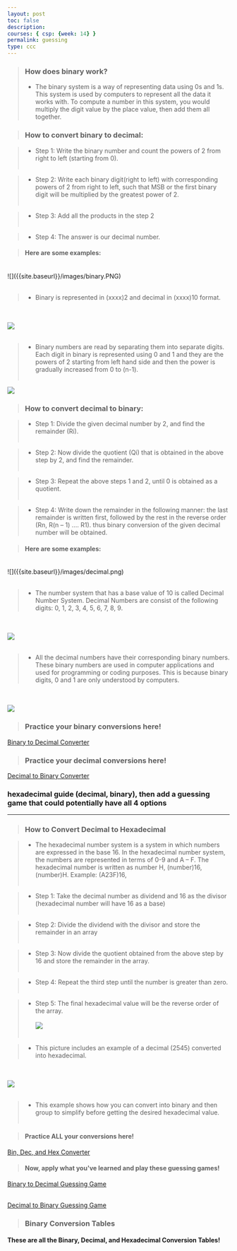 ```yaml
---
layout: post
toc: false
description:
courses: { csp: {week: 14} }
permalink: guessing
type: ccc
---
```


>### How does binary work? 
>- The binary system is a way of representing data using 0s and 1s. This system is used by computers to represent all the data it works with. To compute a number in this system, you would multiply the digit value by the place value, then add them all together.

>### How to convert binary to decimal:

>- Step 1: Write the binary number and count the powers of 2 from right to left (starting from 0).
<br><br>

>- Step 2: Write each binary digit(right to left) with corresponding powers of 2 from right to left, such that MSB or the first binary digit will be multiplied by the greatest power of 2.
<br><br>

>- Step 3: Add all the products in the step 2
<br><br>

>- Step 4: The answer is our decimal number.

>#### Here are some examples:
<br>
![]({{site.baseurl}}/images/binary.PNG)
<br><br>

>- Binary is represented in (xxxx)2 and decimal in (xxxx)10 format.

<br><br>
![]({{site.baseurl}}/images/binary2.PNG)
<br><br>

>- Binary numbers are read by separating them into separate digits. Each digit in binary is represented using 0 and 1 and they are the powers of 2 starting from left hand side and then the power is gradually increased from 0 to (n-1).
<br><br>

![]({{site.baseurl}}/images/binary3.PNG)

>### How to convert decimal to binary: 

>- Step 1: Divide the given decimal number by 2, and find the remainder (Ri).
<br><br>

>- Step 2: Now divide the quotient (Qi) that is obtained in the above step by 2, and find the remainder.
<br><br>

>- Step 3: Repeat the above steps 1 and 2, until 0 is obtained as a quotient.
<br><br>

>- Step 4: Write down the remainder in the following manner: the last remainder is written first, followed by the rest in the reverse order (Rn, R(n – 1) …. R1). thus binary conversion of the given decimal number will be obtained.

>#### Here are some examples: 
<br>
![]({{site.baseurl}}/images/decimal.png)
<br><br>

>- The number system that has a base value of 10 is called Decimal Number System. Decimal Numbers are consist of the following digits: 0, 1, 2, 3, 4, 5, 6, 7, 8, 9.

<br><br>
![]({{site.baseurl}}/images/decimal2.png)
<br><br>

>- All the decimal numbers have their corresponding binary numbers. These binary numbers are used in computer applications and used for programming or coding purposes. This is because binary digits, 0 and 1 are only understood by computers.

<br><br>
![]({{site.baseurl}}/images/decimal3.png)


>### Practice your binary conversions here! 

[Binary to Decimal Converter](https://alishahussain.github.io/team2//binary-to-decimal-convert)

>### Practice your decimal conversions here!

[Decimal to Binary Converter](https://alishahussain.github.io/team2//decimal-to-binary-convert)

###  hexadecimal guide (decimal, binary), then add a guessing game that could potentially have all 4 options
-------------------------
>### How to Convert Decimal to Hexadecimal

>- The hexadecimal number system is a system in which numbers are expressed in the base 16. In the hexadecimal number system, the numbers are represented in terms of 0-9 and A – F. The hexadecimal number is written as number H, (number)16, (number)H. Example: (A23F)16,
<br><br>

>- Step 1: Take the decimal number as dividend and 16 as the divisor (hexadecimal number will have 16 as a base)
<br><br>

>- Step 2: Divide the dividend with the divisor and store the remainder in an array
<br><br>

>- Step 3: Now divide the quotient obtained from the above step by 16 and store the remainder in the array.
<br><br>

>- Step 4: Repeat the third step until the number is greater than zero.
<br><br>

>- Step 5: The final hexadecimal value will be the reverse order of the array.
<br><br>
![]({{site.baseurl}}/images/dechexadec.png)
<br><br>

>- This picture includes an example of a decimal (2545) converted into hexadecimal.

<br><br>
![]({{site.baseurl}}/images/dechexadec2.png)
<br><br>

>- This example shows how you can convert into binary and then group to simplify before getting the desired hexadecimal value.
<br><br>

>#### Practice ALL your conversions here!
[Bin, Dec, and Hex Converter](https://alishahussain.github.io/team2//hex-to-bin-and-dec)

>#### Now, apply what you've learned and play these guessing games!
[Binary to Decimal Guessing Game](https://alishahussain.github.io/team2//binary-guessing-game)
<br><br>

[Decimal to Binary Guessing Game](https://alishahussain.github.io/team2//decimal-guessing-game)

>### Binary Conversion Tables

#### These are all the Binary, Decimal, and Hexadecimal Conversion Tables!

<html lang="en">
<head>
    <meta charset="UTF-8">
    <meta name="viewport" content="width=device-width, initial-scale=1.0">
    <title>Your Table</title>
    <style>
        /* Optional: Add some basic styling for better appearance */
        table {
            border-collapse: collapse;
            width: 100%;
        }

        th, td {
            border: 1px solid #ddd;
            padding: 8px;
            text-align: left;
        }

        th {
            background-color: #f2f2f2;
        }
    </style>
</head>
<body>

    <h2>Decimal to Binary Table</h2>

    <table>
        <thead>
            <tr>
                <th>Decimal</th>
                <th>Binary</th>
            </tr>
        </thead>
        <tbody>
            <!-- Replace the content below with your own values -->
            <tr>
                <td>0</td>
                <td>0000</td>
            </tr>
            <tr>
                <td>1</td>
                <td>0001</td>
            </tr>
            <tr>
                <td>2</td>
                <td>0010</td>
            </tr>
             <tr>
                <td>3</td>
                <td>0011</td>
            </tr>
             <tr>
                <td>4</td>
                <td>0100</td>
            </tr>
             <tr>
                <td>5</td>
                <td>0101</td>
            </tr>
             <tr>
                <td>6</td>
                <td>0110</td>
            </tr>
             <tr>
                <td>7</td>
                <td>0111</td>
            </tr>
            <tr>
                <td>8</td>
                <td>1000</td>
            </tr>
            <tr>
                <td>9</td>
                <td>1001</td>
            </tr>
            <tr>
                <td>10</td>
                <td>1010</td>
            </tr>
             <tr>
                <td>11</td>
                <td>1011</td>
            </tr>
             <tr>
                <td>12</td>
                <td>1100</td>
            </tr>
             <tr>
                <td>13</td>
                <td>1101</td>
            </tr>
             <tr>
                <td>14</td>
                <td>1110</td>
            </tr>
             <tr>
                <td>15</td>
                <td>1111</td>
            </tr>
        </tbody>
    </table>

</body>
</html>

<br><br>

<html lang="en">
<head>
    <meta charset="UTF-8">
    <meta name="viewport" content="width=device-width, initial-scale=1.0">
    <title>Your Table</title>
    <style>
        /* Optional: Add some basic styling for better appearance */
        table {
            border-collapse: collapse;
            width: 100%;
        }

        th, td {
            border: 1px solid #ddd;
            padding: 8px;
            text-align: left;
        }

        th {
            background-color: #f2f2f2;
        }
    </style>
</head>
<body>

<br><br>

<html lang="en">
<head>
    <meta charset="UTF-8">
    <meta name="viewport" content="width=device-width, initial-scale=1.0">
    <title>Your Table</title>
    <style>
        /* Optional: Add some basic styling for better appearance */
        table {
            border-collapse: collapse;
            width: 100%;
        }

        th, td {
            border: 1px solid #ddd;
            padding: 8px;
            text-align: left;
        }

        th {
            background-color: #f2f2f2;
        }
    </style>
</head>
<body>

    <h2>Decimal to Hexadecimal Table</h2>

    <table>
        <thead>
            <tr>
                <th>Decimal Digit</th>
                <th>Hexadecimal Digit</th>
            </tr>
        </thead>
        <tbody>
            <!-- Replace the content below with your own values -->
            <tr>
                <td>0</td>
                <td>0</td>
            </tr>
            <tr>
                <td>1</td>
                <td>1</td>
            </tr>
            <tr>
                <td>2</td>
                <td>2</td>
            </tr>
             <tr>
                <td>3</td>
                <td>3</td>
            </tr>
             <tr>
                <td>4</td>
                <td>4</td>
            </tr>
             <tr>
                <td>5</td>
                <td>5</td>
            </tr>
             <tr>
                <td>6</td>
                <td>6</td>
            </tr>
             <tr>
                <td>7</td>
                <td>7</td>
            </tr>
            <tr>
                <td>8</td>
                <td>8</td>
            </tr>
            <tr>
                <td>9</td>
                <td>9</td>
            </tr>
            <tr>
                <td>10</td>
                <td>A</td>
            </tr>
             <tr>
                <td>11</td>
                <td>B</td>
            </tr>
             <tr>
                <td>12</td>
                <td>C</td>
            </tr>
             <tr>
                <td>13</td>
                <td>D</td>
            </tr>
             <tr>
                <td>14</td>
                <td>E</td>
            </tr>
             <tr>
                <td>15</td>
                <td>F</td>
            </tr>
        </tbody>
    </table>

</body>
</html>

<br><br>


    <h2>Decimal, Binary, and Hexadecimal Table</h2>

    <table>
        <thead>
            <tr>
                <th>Decimal Digit</th>
                <th>Hexadecimal Digit</th>
                <th>Binary Form</th>
            </tr>
        </thead>
        <tbody>
            <!-- Replace the content below with your own values -->
            <tr>
                <td>0</td>
                <td>0</td>
                <td>0000</td>
            </tr>
            <tr>
                <td>1</td>
                <td>1</td>
                <td>0001</td>
            </tr>
            <tr>
                <td>2</td>
                <td>2</td>
                <td>0010</td>
            </tr>
             <tr>
                <td>3</td>
                <td>3</td>
                <td>0011</td>
            </tr>
             <tr>
                <td>4</td>
                <td>4</td>
                <td>0100</td>
            </tr>
             <tr>
                <td>5</td>
                <td>5</td>
                <td>0101</td>
            </tr>
             <tr>
                <td>6</td>
                <td>6</td>
                <td>0110</td>
            </tr>
             <tr>
                <td>7</td>
                <td>7</td>
                <td>0111</td>
            </tr>
            <tr>
                <td>8</td>
                <td>8</td>
                <td>1000</td>
            </tr>
            <tr>
                <td>9</td>
                <td>9</td>
                <td>1001</td>
            </tr>
            <tr>
                <td>10</td>
                <td>A</td>
                <td>1010</td>
            </tr>
             <tr>
                <td>11</td>
                <td>B</td>
                <td>1011</td>
            </tr>
             <tr>
                <td>12</td>
                <td>C</td>
                <td>1100</td>
            </tr>
             <tr>
                <td>13</td>
                <td>D</td>
                <td>1101</td>
            </tr>
             <tr>
                <td>14</td>
                <td>E</td>
                <td>1110</td>
            </tr>
             <tr>
                <td>15</td>
                <td>F</td>
                <td>1111</td>
            </tr>
        </tbody>
    </table>

</body>
</html>